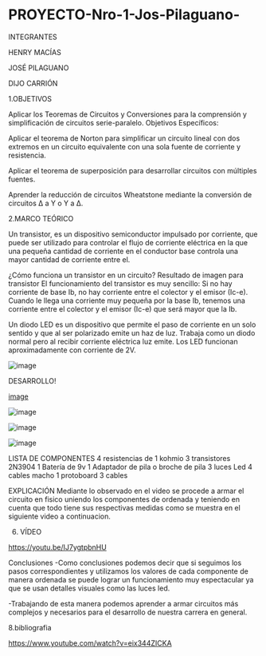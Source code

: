 # PROYECTO-Nro-1-Jos-Pilaguano-

INTEGRANTES 

HENRY MACÍAS

JOSÉ PILAGUANO

DIJO CARRIÓN

1.OBJETIVOS

Aplicar los Teoremas de Circuitos y Conversiones para la comprensión y simplificación de circuitos serie-paralelo. Objetivos Específicos:

Aplicar el teorema de Norton para simplificar un circuito lineal con dos extremos en un circuito equivalente con una sola fuente de corriente y resistencia.

Aplicar el teorema de superposición para desarrollar circuitos con múltiples fuentes.

Aprender la reducción de circuitos Wheatstone mediante la conversión de circuitos Δ a Y o Y a Δ.

2.MARCO TEÓRICO

Un transistor, es un dispositivo semiconductor impulsado por corriente, que puede ser utilizado para controlar el flujo de corriente eléctrica en la que una pequeña cantidad de corriente en el conductor base controla una mayor cantidad de corriente entre el.

¿Cómo funciona un transistor en un circuito? Resultado de imagen para transistor El funcionamiento del transistor es muy sencillo: Si no hay corriente de base Ib, no hay corriente entre el colector y el emisor (Ic-e). Cuando le llega una corriente muy pequeña por la base Ib, tenemos una corriente entre el colector y el emisor (Ic-e) que será mayor que la Ib.

Un diodo LED es un dispositivo que permite el paso de corriente en un solo sentido y que al ser polarizado emite un haz de luz. Trabaja como un diodo normal pero al recibir corriente eléctrica luz emite. Los LED funcionan aproximadamente con corriente de 2V.

![image](https://user-images.githubusercontent.com/116677175/205122051-c6c5b8ac-95c2-4ff8-8faa-414520991da9.png)

DESARROLLO!

[image](https://user-images.githubusercontent.com/116677175/205122153-38bdc23f-6116-46b9-9262-c8f8e96b7e1d.png)

![image](https://user-images.githubusercontent.com/116677175/205122210-25075c38-73d1-4fbe-9391-59a907496983.png)

![image](https://user-images.githubusercontent.com/116677175/205122231-40dbae87-f2ff-4cbc-aa5b-df62d1e8b8f8.png)

![image](https://user-images.githubusercontent.com/116677175/205122254-84be4538-cd43-496c-9086-c22815e4affd.png)

LISTA DE COMPONENTES
4 resistencias de 1 kohmio 3 transistores 2N3904 1 Batería de 9v 1 Adaptador de pila o broche de pila 3 luces Led 4 cables macho 1 protoboard 3 cables


EXPLICACIÓN
Mediante lo observado en el video se procede a armar el circuito en fisico uniendo los componentes de ordenada y teniendo en cuenta que todo tiene sus respectivas medidas como se muestra en el siguiente video a continuacion.

6. VÍDEO

https://youtu.be/IJ7ygtpbnHU

Conclusiones
-Como conclusiones podemos decir que si seguimos los pasos correspondientes y utilizamos los valores de cada componente de manera ordenada se puede lograr un funcionamiento muy espectacular ya que se usan detalles visuales como las luces led.

-Trabajando de esta manera podemos aprender a armar circuitos más complejos y necesarios para el desarrollo de nuestra carrera en general.

8.bibliografia

https://www.youtube.com/watch?v=eix344ZICKA


